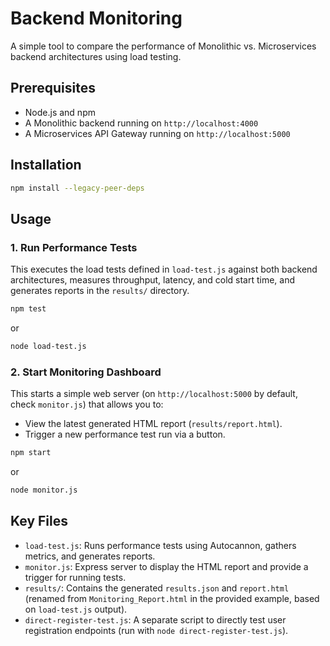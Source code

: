 # Backend Monitoring

A simple tool to compare the performance of Monolithic vs. Microservices backend architectures using load testing.

## Prerequisites

*   Node.js and npm
*   A Monolithic backend running on `http://localhost:4000`
*   A Microservices API Gateway running on `http://localhost:5000`

## Installation

```bash
npm install --legacy-peer-deps
```

## Usage

### 1. Run Performance Tests

This executes the load tests defined in `load-test.js` against both backend architectures, measures throughput, latency, and cold start time, and generates reports in the `results/` directory.

```bash
npm test
```
or
```bash
node load-test.js
```

### 2. Start Monitoring Dashboard

This starts a simple web server (on `http://localhost:5000` by default, check `monitor.js`) that allows you to:
*   View the latest generated HTML report (`results/report.html`).
*   Trigger a new performance test run via a button.

```bash
npm start
```
or
```bash
node monitor.js
```

## Key Files

*   `load-test.js`: Runs performance tests using Autocannon, gathers metrics, and generates reports.
*   `monitor.js`: Express server to display the HTML report and provide a trigger for running tests.
*   `results/`: Contains the generated `results.json` and `report.html` (renamed from `Monitoring_Report.html` in the provided example, based on `load-test.js` output).
*   `direct-register-test.js`: A separate script to directly test user registration endpoints (run with `node direct-register-test.js`).
